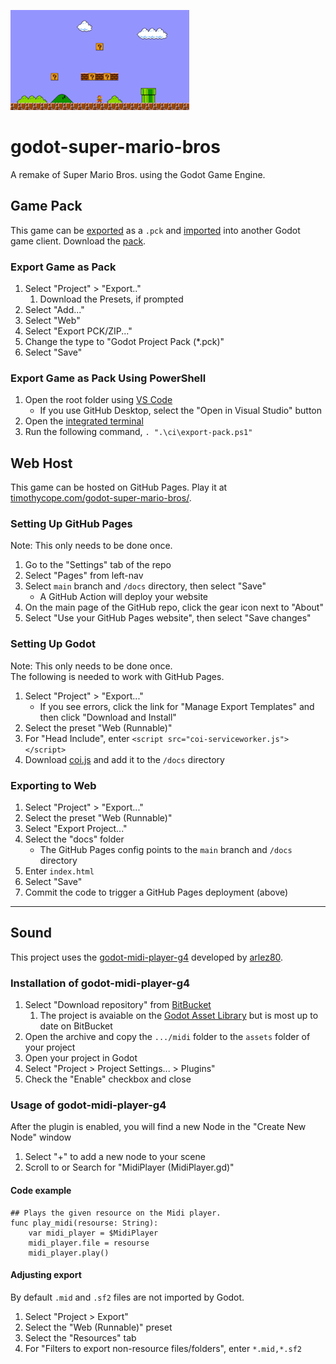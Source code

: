 ![Thumbnail](/ci/thumbnail.png)

# godot-super-mario-bros
A remake of Super Mario Bros. using the Godot Game Engine.

## Game Pack
This game can be [exported](https://docs.godotengine.org/en/stable/tutorials/export/exporting_pcks.html#generating-pck-files) as a `.pck` and [imported](https://docs.godotengine.org/en/stable/tutorials/export/exporting_pcks.html#opening-pck-files-at-runtime) into another Godot game client. Download the [pack](ci\godot-super-mario-bros.pck).

### Export Game as Pack
1. Select "Project" > "Export.."
    1. Download the Presets, if prompted
1. Select "Add..."
1. Select "Web"
1. Select "Export PCK/ZIP..."
1. Change the type to "Godot Project Pack (*.pck)"
1. Select "Save"

### Export Game as Pack Using PowerShell
1. Open the root folder using [VS Code](https://code.visualstudio.com/)
    - If you use GitHub Desktop, select the "Open in Visual Studio" button
1. Open the [integrated terminal](https://code.visualstudio.com/docs/editor/integrated-terminal)
1. Run the following command, `. ".\ci\export-pack.ps1"`

## Web Host
This game can be hosted on GitHub Pages. Play it at [timothycope.com/godot-super-mario-bros/](https://timothycope.com/godot-super-mario-bros/).

### Setting Up GitHub Pages
Note: This only needs to be done once.
1. Go to the "Settings" tab of the repo
1. Select "Pages" from left-nav
1. Select `main` branch and `/docs` directory, then select "Save"
    - A GitHub Action will deploy your website
1. On the main page of the GitHub repo, click the gear icon next to "About"
1. Select "Use your GitHub Pages website", then select "Save changes"

### Setting Up Godot
Note: This only needs to be done once.</br>
The following is needed to work with GitHub Pages.
1. Select "Project" > "Export..."
    - If you see errors, click the link for "Manage Export Templates" and then click "Download and Install"
1. Select the preset "Web (Runnable)"
1. For "Head Include", enter `<script src="coi-serviceworker.js"></script>`
1. Download [coi.js](https://github.com/gzuidhof/coi-serviceworker/raw/master/coi-serviceworker.js) and add it to the `/docs` directory

### Exporting to Web
1. Select "Project" > "Export..."
1. Select the preset "Web (Runnable)"
1. Select "Export Project..."
1. Select the "docs" folder
    - The GitHub Pages config points to the `main` branch and `/docs` directory
1. Enter `index.html`
1. Select "Save"
1. Commit the code to trigger a GitHub Pages deployment (above)

----

## Sound
This project uses the [godot-midi-player-g4](https://bitbucket.org/arlez80/godot-midi-player-g4/src/master/) developed by [arlez80](https://arlez80.net/).

### Installation of godot-midi-player-g4
1. Select "Download repository" from [BitBucket](https://bitbucket.org/arlez80/godot-midi-player-g4/downloads/)
    1. The project is avaiable on the [Godot Asset Library](https://godotengine.org/asset-library/asset/1667) but is most up to date on BitBucket
1. Open the archive and copy the `.../midi` folder to the `assets` folder of your project
1. Open your project in Godot
1. Select "Project > Project Settings... > Plugins"
1. Check the "Enable" checkbox and close

### Usage of godot-midi-player-g4
After the plugin is enabled, you will find a new Node in the "Create New Node" window
1. Select "+" to add a new node to your scene
1. Scroll to or Search for "MidiPlayer (MidiPlayer.gd)"

#### Code example
```
## Plays the given resource on the Midi player.
func play_midi(resourse: String):
	var midi_player = $MidiPlayer
	midi_player.file = resourse
	midi_player.play()
```

#### Adjusting export
By default `.mid` and `.sf2` files are not imported by Godot.
1. Select "Project > Export"
1. Select the "Web (Runnable)" preset
1. Select the "Resources" tab
1. For "Filters to export non-resource files/folders", enter `*.mid,*.sf2`
